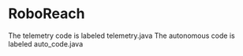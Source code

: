 # RoboReach
The telemetry code is labeled telemetry.java
The autonomous code is labeled auto_code.java
